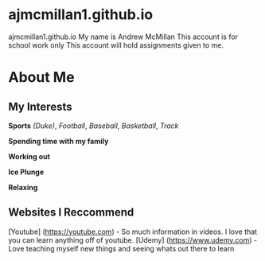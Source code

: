 # ajmcmillan1.github.io
ajmcmillan1.github.io
My name is Andrew McMillan
This account is for school work only
This account will hold assignments given to me.


# About Me
## My Interests
**Sports** *(Duke)*, *Football*, *Baseball*, *Basketball*, *Track*

**Spending time with my family**

**Working out**

**Ice Plunge**

**Relaxing**

## Websites I Reccommend 
[Youtube] (https://youtube.com) - So much information in videos. I love that you can learn anything off of youtube.
[Udemy] (https://www.udemy.com) - Love teaching myself new things and seeing whats out there to learn
